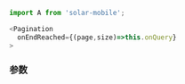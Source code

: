 ```js
import A from 'solar-mobile';

<Pagination
  onEndReached={(page,size)=>this.onQuery}
>

```

### 参数

<Highlight lang="language-javascript" :code="$page.componentProps" />
